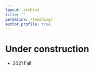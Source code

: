 ```yaml
---
layout: archive
title: ""
permalink: /teaching/
author_profile: true
---
```


# Under construction

- 2021 Fall
